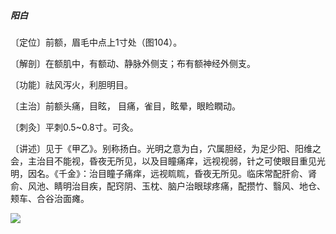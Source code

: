 ##### 阳白

〔定位〕前额，眉毛中点上1寸处（图104）。

〔解剖〕在额肌中，有额动、静脉外侧支；布有额神经外侧支。

〔功能〕祛风泻火，利胆明目。

〔主治〕前额头痛，目眩， 目痛，雀目，眩晕，眼睑瞤动。

〔刺灸〕平刺0.5~0.8寸。可灸。

〔讲述〕见于《甲乙》。别称扬白。光明之意为白，穴属胆经，为足少阳、阳维之会，主治目不能视，昏夜无所见，以及目瞳痛痒，远视视弱，针之可使眼目重见光明，因名。《千金》：治目瞳子痛痒，远视䀮䀮，昏夜无所见。临床常配肝俞、肾俞、风池、睛明治目疾，配窍阴、玉枕、脑户治眼球疼痛，配攒竹、翳风、地仓、颊车、合谷治面瘫。

![](./img/图104.jpg)
